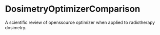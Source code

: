 # DosimetryOptimizerComparison

A scientific review of openssource optimizer when applied to radiotherapy dosimetry.



